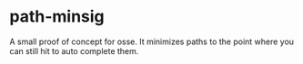 path-minsig
===========

A small proof of concept for osse.  It minimizes paths to the point where you can still hit <tab> to auto complete them.
